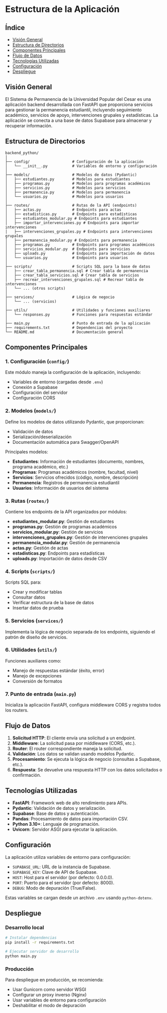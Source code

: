 # Estructura de la Aplicación

## Índice
- [Visión General](#visión-general)
- [Estructura de Directorios](#estructura-de-directorios)
- [Componentes Principales](#componentes-principales)
- [Flujo de Datos](#flujo-de-datos)
- [Tecnologías Utilizadas](#tecnologías-utilizadas)
- [Configuración](#configuración)
- [Despliegue](#despliegue)

## Visión General

El Sistema de Permanencia de la Universidad Popular del Cesar es una aplicación backend desarrollada con FastAPI que proporciona servicios para gestionar la permanencia estudiantil, incluyendo seguimiento académico, servicios de apoyo, intervenciones grupales y estadísticas. La aplicación se conecta a una base de datos Supabase para almacenar y recuperar información.

## Estructura de Directorios

```
backend_python/
│
├── config/                   # Configuración de la aplicación
│   └── __init__.py           # Variables de entorno y configuración
│
├── models/                   # Modelos de datos (Pydantic)
│   ├── estudiantes.py        # Modelos para estudiantes
│   ├── programas.py          # Modelos para programas académicos
│   ├── servicios.py          # Modelos para servicios
│   ├── permanencia.py        # Modelos para permanencia
│   └── usuarios.py           # Modelos para usuarios
│
├── routes/                   # Rutas de la API (endpoints)
│   ├── actas.py              # Endpoints para actas
│   ├── estadisticas.py       # Endpoints para estadísticas
│   ├── estudiantes_modular.py # Endpoints para estudiantes
│   ├── importar_intervenciones.py # Endpoints para importar intervenciones
│   ├── intervenciones_grupales.py # Endpoints para intervenciones grupales
│   ├── permanencia_modular.py # Endpoints para permanencia
│   ├── programas.py          # Endpoints para programas académicos
│   ├── servicios_modular.py  # Endpoints para servicios
│   ├── uploads.py            # Endpoints para importación de datos
│   └── usuarios.py           # Endpoints para usuarios
│
├── scripts/                  # Scripts SQL para la base de datos
│   ├── crear_tabla_permanencia.sql # Crear tabla de permanencia
│   ├── crear_tabla_servicios.sql # Crear tabla de servicios
│   ├── recrear_intervenciones_grupales.sql # Recrear tabla de intervenciones
│   └── ... (otros scripts)
│
├── services/                 # Lógica de negocio
│   └── ... (servicios)
│
├── utils/                    # Utilidades y funciones auxiliares
│   └── responses.py          # Funciones para respuestas estándar
│
├── main.py                   # Punto de entrada de la aplicación
├── requirements.txt          # Dependencias del proyecto
└── README.md                 # Documentación general
```

## Componentes Principales

### 1. Configuración (`config/`)

Este módulo maneja la configuración de la aplicación, incluyendo:
- Variables de entorno (cargadas desde `.env`)
- Conexión a Supabase
- Configuración del servidor
- Configuración CORS

### 2. Modelos (`models/`)

Define los modelos de datos utilizando Pydantic, que proporcionan:
- Validación de datos
- Serialización/deserialización
- Documentación automática para Swagger/OpenAPI

Principales modelos:
- **Estudiantes**: Información de estudiantes (documento, nombres, programa académico, etc.)
- **Programas**: Programas académicos (nombre, facultad, nivel)
- **Servicios**: Servicios ofrecidos (código, nombre, descripción)
- **Permanencia**: Registros de permanencia estudiantil
- **Usuarios**: Información de usuarios del sistema

### 3. Rutas (`routes/`)

Contiene los endpoints de la API organizados por módulos:
- **estudiantes_modular.py**: Gestión de estudiantes
- **programas.py**: Gestión de programas académicos
- **servicios_modular.py**: Gestión de servicios
- **intervenciones_grupales.py**: Gestión de intervenciones grupales
- **permanencia_modular.py**: Gestión de permanencia
- **actas.py**: Gestión de actas
- **estadisticas.py**: Endpoints para estadísticas
- **uploads.py**: Importación de datos desde CSV

### 4. Scripts (`scripts/`)

Scripts SQL para:
- Crear y modificar tablas
- Consultar datos
- Verificar estructura de la base de datos
- Insertar datos de prueba

### 5. Servicios (`services/`)

Implementa la lógica de negocio separada de los endpoints, siguiendo el patrón de diseño de servicios.

### 6. Utilidades (`utils/`)

Funciones auxiliares como:
- Manejo de respuestas estándar (éxito, error)
- Manejo de excepciones
- Conversión de formatos

### 7. Punto de entrada (`main.py`)

Inicializa la aplicación FastAPI, configura middleware CORS y registra todos los routers.

## Flujo de Datos

1. **Solicitud HTTP**: El cliente envía una solicitud a un endpoint.
2. **Middleware**: La solicitud pasa por middleware (CORS, etc.).
3. **Router**: El router correspondiente maneja la solicitud.
4. **Validación**: Los datos se validan usando modelos Pydantic.
5. **Procesamiento**: Se ejecuta la lógica de negocio (consultas a Supabase, etc.).
6. **Respuesta**: Se devuelve una respuesta HTTP con los datos solicitados o confirmación.

## Tecnologías Utilizadas

- **FastAPI**: Framework web de alto rendimiento para APIs.
- **Pydantic**: Validación de datos y serialización.
- **Supabase**: Base de datos y autenticación.
- **Pandas**: Procesamiento de datos para importación CSV.
- **Python 3.10+**: Lenguaje de programación.
- **Uvicorn**: Servidor ASGI para ejecutar la aplicación.

## Configuración

La aplicación utiliza variables de entorno para configuración:

- `SUPABASE_URL`: URL de la instancia de Supabase.
- `SUPABASE_KEY`: Clave de API de Supabase.
- `HOST`: Host para el servidor (por defecto: 0.0.0.0).
- `PORT`: Puerto para el servidor (por defecto: 8000).
- `DEBUG`: Modo de depuración (True/False).

Estas variables se cargan desde un archivo `.env` usando `python-dotenv`.

## Despliegue

### Desarrollo local

```bash
# Instalar dependencias
pip install -r requirements.txt

# Ejecutar servidor de desarrollo
python main.py
```

### Producción

Para despliegue en producción, se recomienda:
- Usar Gunicorn como servidor WSGI
- Configurar un proxy inverso (Nginx)
- Usar variables de entorno para configuración
- Deshabilitar el modo de depuración
